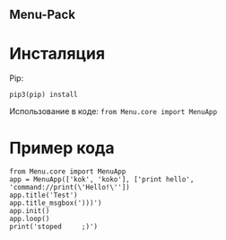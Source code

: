 ## Menu-Pack
# Инсталяция
Pip:
```
pip3(pip) install 
```
Использование в коде:
```from Menu.core import MenuApp```
# Пример кода
```
from Menu.core import MenuApp
app = MenuApp(['kok', 'koko'], ['print hello', 'command://print(\'Hello!\''])
app.title('Test')
app.title_msgbox(')))')
app.init()
app.loop()
print('stoped     ;)')
```
